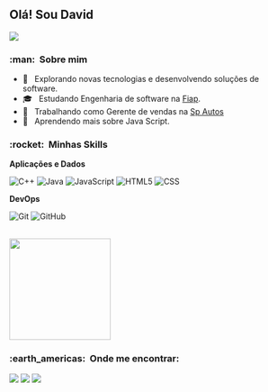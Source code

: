 ## Olá! Sou David

![](https://komarev.com/ghpvc/?username=daviddpachecos&color=006bed)

<h3> :man: &nbsp;Sobre mim </h3>

- 🤔 &nbsp; Explorando novas tecnologias e desenvolvendo soluções de software.
- 🎓 &nbsp; Estudando Engenharia de software na <a href="https://www.fiap.com.br">Fiap</a>.
- 💼 &nbsp; Trabalhando como Gerente de vendas na <a href="https://spautosmultimarcas.com.br">Sp Autos</a>
- 🌱 &nbsp; Aprendendo mais sobre Java Script.

<h3> :rocket: &nbsp;Minhas Skills </h3>

**Aplicações e Dados**

  ![C++](https://img.shields.io/badge/-C++-333333?style=flat&logo=C%2B%2B&logoColor=00599C)
  ![Java](https://img.shields.io/badge/-Java-333333?style=flat&logo=Java&logoColor=007396)
  ![JavaScript](https://img.shields.io/badge/-JavaScript-333333?style=flat&logo=javascript)
  ![HTML5](https://img.shields.io/badge/-HTML5-333333?style=flat&logo=HTML5)
  ![CSS](https://img.shields.io/badge/-CSS-333333?style=flat&logo=CSS3&logoColor=1572B6)

**DevOps**

  ![Git](https://img.shields.io/badge/-Git-333333?style=flat&logo=git)
  ![GitHub](https://img.shields.io/badge/-GitHub-333333?style=flat&logo=github)

<br/>

<a href="https://github.com/daviddpacheco">
  <img height="180em" src="https://github-readme-stats.vercel.app/api?username=daviddpacheco&theme=dracula&show_icons=true" />
</a>

<br/>

<h3> :earth_americas: &nbsp;Onde me encontrar: </h3> 

<a href = "mailto:david.medeirosjr1@gmail.com"><img src="https://img.shields.io/badge/-Gmail-%23333?style=for-the-badge&logo=gmail&logoColor=white" target="_blank"></a>
<a href="https://instagram.com/daviddz__" target="_blank"><img src="https://img.shields.io/badge/-Instagram-%23E4405F?style=for-the-badge&logo=instagram&logoColor=white" target="_blank"></a>
<a href="https://www.linkedin.com/in/david-pacheco-67127626a/" target="_blank"><img src="https://img.shields.io/badge/-LinkedIn-%230077B5?style=for-the-badge&logo=linkedin&logoColor=white" target="_blank"></a> 
